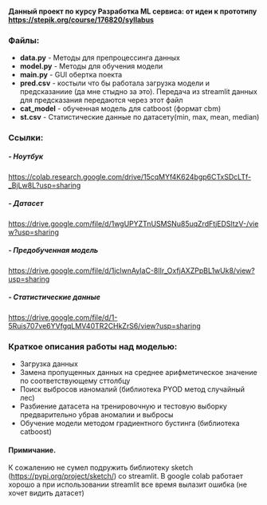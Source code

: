 #### Данный проект по курсу Разработка ML сервиса: от идеи к прототипу https://stepik.org/course/176820/syllabus
### Файлы:
- **data.py** - Методы для препроцессинга данных
- **model.py** - Методы для обучения модели
- **main.py** - GUI обертка поекта
- **pred.csv** - костыли что бы работала загрузка модели и предсказаниие (да мне стыдно за это). Передача из streamlit данных для предсказания передаются через этот файл 
- **cat_model** - обученная модель для catboost (формат cbm)
- **st.csv** - Статистические данные по датасету(min, max, mean, median)

### Ссылки:
##### - Ноутбук 
https://colab.research.google.com/drive/15cqMYf4K624bgp6CTxSDcLTf-_BjLw8L?usp=sharing
#####  - Датасет 
https://drive.google.com/file/d/1wgUPYZTnUSMSNu85uqZrdFtjEDSltzV-/view?usp=sharing
##### - Предобученная модель
https://drive.google.com/file/d/1jclwnAyIaC-8lIr_OxfjAXZPpBL1wUk8/view?usp=sharing
##### - Статистические данные
https://drive.google.com/file/d/1-5Ruis707ve6YVfgqLMV40TR2CHkZrS6/view?usp=sharing

### Краткое описания работы над моделью:
- Загрузка данных
- Замена пропущенных данных на среднее арифметическое значение по соответствующему сттолбцу
- Поиск выбросов ианомалий (библиотека PYOD метод случайный лес)
- Разбиение  датасета на тренировочную и тестовую выборку предварительно убрав аномалии и выбросы
- Обучение модели методом градиентного бустинга (библиотека catboost)

#### Примичание.
К сожалению  не сумел подружить библиотеку  sketch (https://pypi.org/project/sketch/) со streamlit. В google colab работает  хорошо а при использовании streamlit все время вылазит ошибка (не хочет видить датасет)
